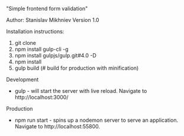 "Simple frontend form validation"

Author: Stanislav Mikhniev Version 1.0

Installation instructions:

1. git clone
2. npm install gulp-cli -g
3. npm install gulpjs/gulp.git#4.0 -D
4. npm install
5. gulp build (# build for production with minification) 

Development
* gulp -  will start the server with live reload. Navigate to http://localhost:3000/

Production
* npm run start - spins up a nodemon server to serve an application. Navigate to http://localhost:55800.

